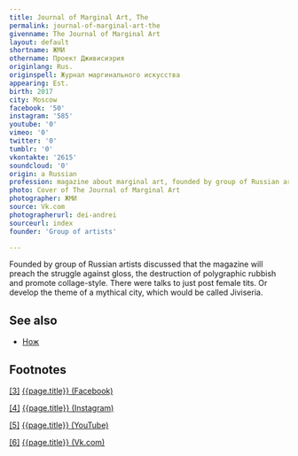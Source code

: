 ```yaml
---
title: Journal of Marginal Art, The
permalink: journal-of-marginal-art-the
givenname: The Journal of Marginal Art
layout: default
shortname: ЖМИ
othername: Проект Дживисиэрия
originlang: Rus.
originspell: Журнал маргинального искусства
appearing: Est.
birth: 2017
city: Moscow
facebook: '50'
instagram: '585'
youtube: '0'
vimeo: '0'
twitter: '0'
tumblr: '0'
vkontakte: '2615'
soundcloud: '0'
origin: a Russian
profession: magazine about marginal art, founded by group of Russian artists before the exhibitions "And also!", "Five sec" and "Information"
photo: Cover of The Journal of Marginal Art
photographer: ЖМИ
source: Vk.com
photographerurl: dei-andrei
sourceurl: index
founder: 'Group of artists'

---
```


Founded by group of Russian artists discussed that the magazine will preach the struggle against gloss, the destruction of polygraphic rubbish and promote collage-style. There were talks to just post female tits. Or develop the theme of a mythical city, which would be called Jiviseria.

## See also

+ [Нож](knife-magazine-the)

## Footnotes

[[3]](#a3) <span id="f3"></span> [{{page.title}} (Facebook)](https://www.facebook.com/pg/journalmarginalart/community/?ref=page_internal)

[[4]](#a4) <span id="f4"></span> [{{page.title}} (Instagram)](https://www.instagram.com/journal.marginal.art/)

[[5]](#a5) <span id="f5"></span> [{{page.title}} (YouTube)](index)

[[6]](#a6) <span id="f6"></span> [{{page.title}} (Vk.com)](https://vk.com/journalmarginalart)
